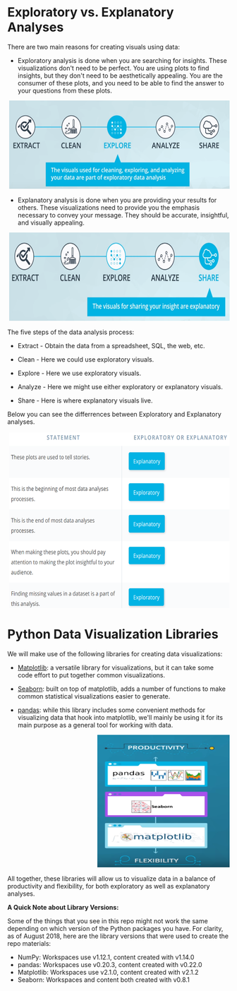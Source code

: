 
# Exploratory vs. Explanatory Analyses

There are two main reasons for creating visuals using data:

   * Exploratory analysis is done when you are searching for insights. These visualizations don't need to be perfect. You are using plots to find insights, but they don't need to be aesthetically appealing. You are the consumer of these plots, and you need to be able to find the answer to your questions from these plots. 
 
 <p align="right">
  <img src="../img/2.PNG" alt="" width="500" height="200" >
 </p>

   * Explanatory analysis is done when you are providing your results for others. These visualizations need to provide you the emphasis necessary to convey your message. They should be accurate, insightful, and visually appealing.
   
 <p align="right">
  <img src="../img/3.PNG" alt="" width="500" height="200" >
 </p>
 
 
The five steps of the data analysis process:

   * Extract - Obtain the data from a spreadsheet, SQL, the web, etc.

   * Clean - Here we could use exploratory visuals.

   * Explore - Here we use exploratory visuals.

   * Analyze - Here we might use either exploratory or explanatory visuals.
   
   * Share - Here is where explanatory visuals live.

Below you can see the differrences between Exploratory and Explanatory analyses.

 <p align="right">
  <img src="../img/4.PNG" alt="" width="500" height="400" >
 </p>


# Python Data Visualization Libraries



We will make use of the following libraries for creating data visualizations:

   * [Matplotlib](https://matplotlib.org/): a versatile library for visualizations, but it can take some code effort to put together common visualizations.
    
    
   * [Seaborn](https://seaborn.pydata.org/): built on top of matplotlib, adds a number of functions to make common statistical visualizations easier to generate.
    
   * [pandas](https://pandas.pydata.org/): while this library includes some convenient methods for visualizing data that hook into matplotlib, we'll mainly be using it for its main purpose as a general tool for working with data.

<p align="right">
<img src="../img/5.PNG" alt="" width="300" height="300" >
</p>


All together, these libraries will allow us to visualize data in a balance of productivity and flexibility, for both exploratory as well as explanatory analyses.

**A Quick Note about Library Versions:**

Some of the things that you see in this repo might not work the same depending on which version of the Python packages you have. For clarity, as of August 2018, here are the library versions that were used to create the repo materials:

  * NumPy: Workspaces use v1.12.1, content created with v1.14.0
  * pandas: Workspaces use v0.20.3, content created with v0.22.0
  * Matplotlib: Workspaces use v2.1.0, content created with v2.1.2
  * Seaborn: Workspaces and content both created with v0.8.1


